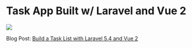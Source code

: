 Task App Built w/ Laravel and Vue 2
===

![](https://cdn-images-1.medium.com/max/800/1*K4ql54DReAe8bguU0rTXtQ.png)

Blog Post: [Build a Task List with Laravel 5.4 and Vue 2](https://medium.com/@connorleech/build-a-task-list-with-laravel-5-4-and-vue-2-9be0bba06801)
